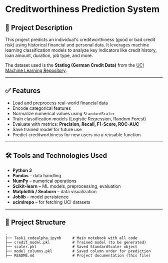 # Creditworthiness Prediction System

## 📌 Project Description

This project predicts an individual's creditworthiness (good or bad credit risk) using historical financial and personal data. It leverages machine learning classification models to analyze key indicators like credit history, loan amount, duration, job type, and more.

The dataset used is the **Statlog (German Credit Data)** from the [UCI Machine Learning Repository](https://archive.ics.uci.edu/ml/datasets/statlog+(german+credit+data)).

---

## ✅ Features

- Load and preprocess real-world financial data
- Encode categorical features
- Normalize numerical values using `StandardScaler`
- Train classification models (Logistic Regression, Random Forest)
- Evaluate with metrics: **Precision, Recall, F1-Score, ROC-AUC**
- Save trained model for future use
- Predict creditworthiness for new users via a reusable function

---

## 🛠️ Tools and Technologies Used

- **Python 3**
- **Pandas** – data handling
- **NumPy** – numerical operations
- **Scikit-learn** – ML models, preprocessing, evaluation
- **Matplotlib / Seaborn** – data visualization
- **Joblib** – model persistence
- **ucimlrepo** – for fetching UCI datasets

---

## 📂 Project Structure

```plaintext
.
├── Task1_codealpha.ipynb     # Main notebook with all code
├── credit_model.pkl          # Trained model (to be generated)
├── scaler.pkl                # Saved StandardScaler object
├── model_columns.pkl         # Saved column order for prediction
├── README.md                 # Project documentation (this file)
